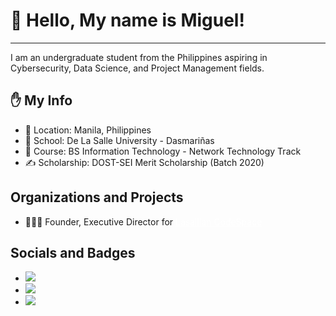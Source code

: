 # 👋 Hello, My name is Miguel!
---
I am an undergraduate student from the Philippines aspiring in Cybersecurity, Data Science, and Project Management fields.

## ✋ My Info 
- 📌 Location: Manila, Philippines
- 🏫 School: De La Salle University - Dasmariñas
- 🌱 Course: BS Information Technology - Network Technology Track
- ✍ Scholarship: DOST-SEI Merit Scholarship (Batch 2020)

## Organizations and Projects
- 🧑‍🤝‍🧑 Founder, Executive Director for <a href="https://wwwfacebook.com/LasallianCodeSpace" style="color: white">Lasallian CodeSpace</a>


## Socials and Badges
- <a href="https://www.linkedin.com/in/miguel-andrew-cayetano/" target="_blank" rel="noopener noreferrer"><img src="https://img.shields.io/badge/LinkedIn-0077B5?style=for-the-badge&logo=linkedin&logoColor=white"></a>
- <a href="https://www.cloudskillsboost.google/public_profiles/ab662607-e5fc-475d-9629-36ed9cbc253f" target="_blank" rel="noopener noreferrer">![](https://img.shields.io/badge/Google%20cloud%20skillsboost-FF9800?style=for-the-badge&logo=google-cloud&logoColor=white)</a>
- <a href="https://www.credly.com/users/miguel-andrew-cayetano" target="_blank" rel="noopener noreferrer">![](https://img.shields.io/badge/Credly-ff6a00?style=for-the-badge&logo=credly&logoColor=white)</a>

